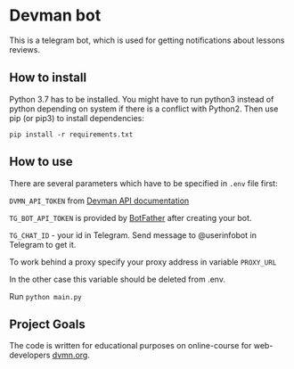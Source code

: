 # Devman bot

This is a telegram bot, which is used for getting notifications about lessons reviews.


## How to install

Python 3.7 has to be installed. You might have to run python3 instead of python depending on system if there is a conflict with Python2. Then use pip (or pip3) to install dependencies:

```commandline
pip install -r requirements.txt
```
## How to use

There are several parameters which have to be specified in `.env` file first:


`DVMN_API_TOKEN` from [Devman API documentation](https://dvmn.org/api/docs/)

`TG_BOT_API_TOKEN` is provided by [BotFather](https://telegram.me/BotFather) after creating your bot.

`TG_CHAT_ID` - your id in Telegram. Send message to @userinfobot in Telegram to get it.

To work behind a proxy specify your proxy address in variable `PROXY_URL`

In the other case this variable should be deleted from .env.


Run `python main.py`


## Project Goals

The code is written for educational purposes on online-course for web-developers [dvmn.org](https://dvmn.org/).
